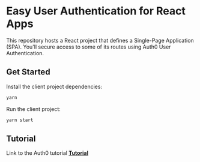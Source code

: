 # Easy User Authentication for React Apps

This repository hosts a React project that defines a Single-Page Application (SPA). You'll secure access to some of its routes using Auth0 User Authentication.

## Get Started

Install the client project dependencies:

```bash
yarn
```

Run the client project:

```bash
yarn start
```

## Tutorial
Link to the Auth0 tutorial **[Tutorial](https://auth0.com/blog/complete-guide-to-react-user-authentication/#Get-the-Starter-Application)**